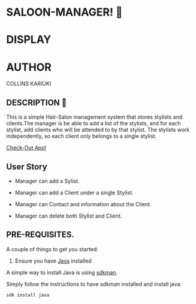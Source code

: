 #                                                   SALOON-MANAGER! :haircut:

# DISPLAY

# AUTHOR

COLLINS KARIUKI


## DESCRIPTION :page_with_curl:


This is a simple Hair-Salon management system that stores stylists and clients.The manager is be able to add a list of the stylists, and for each stylist, add clients who will be attended to by that stylist. The stylists work independently, so each client only belongs to a single stylist.

[Check-Out App!](https://saloon-manager.herokuapp.com/)

## User Story

- Manager can add a Sylist.

- Manager can add a Client under a single Stylist.

- Manager can Contact and information about the Client.

- Manager can delete both Stylist and Client.

## PRE-REQUISITES.

A couple of things to get you started:

1. Ensure you have [Java](https://java.com/en/download/) installed

A simple way to install Java is using [sdkman](https://sdkman.io/).

Simply follow the instructions to have _sdkman_ installed and install java:

```bash
sdk install java
```
